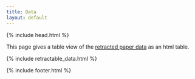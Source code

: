 ```yaml
---
title: Data
layout: default
---
```

{% include head.html %}

This page gives a table view of the [retracted paper data](https://raw.githubusercontent.com/jmillanacosta/retractable/main/data/retracted.json) as an html table.


{% include retractable_data.html %}

{% include footer.html %}
